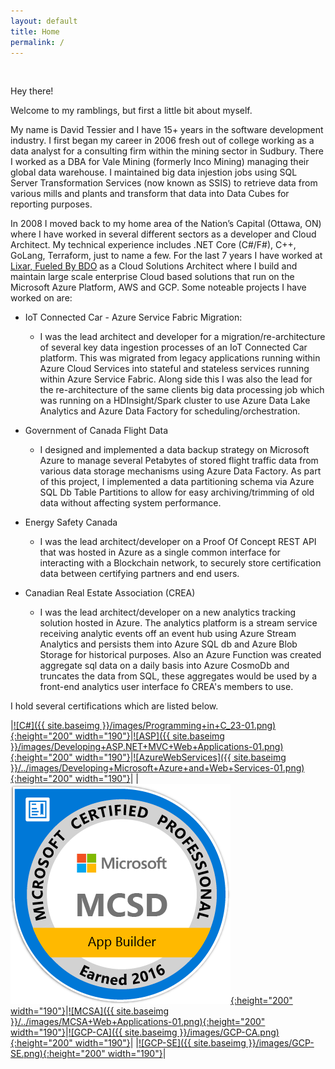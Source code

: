 ```yaml
---
layout: default
title: Home
permalink: /
---
```

&nbsp;&nbsp;

Hey there! 

Welcome to my ramblings, but first a little bit about myself.

My name is David Tessier and I have 15+ years in the software development industry. I first began my career in 2006 fresh out of college working as a data analyst for a consulting firm within the mining sector in Sudbury. There I worked as a DBA for Vale Mining (formerly Inco Mining) managing their global data warehouse. I maintained big data injestion jobs using SQL Server Transformation Services (now known as SSIS) to retrieve data from various mills and plants and transform that data into Data Cubes for reporting purposes. 

In 2008 I moved back to my home area of the Nation’s Capital (Ottawa, ON) where I have worked in several different sectors as a developer and Cloud Architect. My technical experience includes .NET Core (C#/F#), C++, GoLang, Terraform, just to name a few. For the last 7 years I have worked at [Lixar, Fueled By BDO](https://lixar.com) as a Cloud Solutions Architect where I build and maintain large scale enterprise Cloud based solutions that run on the Microsoft Azure Platform, AWS and GCP. Some noteable projects I have worked on are:

* IoT Connected Car - Azure Service Fabric Migration:
  * I was the lead architect and developer for a migration/re-architecture of several key data ingestion processes of an IoT Connected Car platform. This was migrated from legacy applications running within Azure Cloud Services into stateful and stateless services running within Azure Service Fabric. Along side this I was also the lead for the re-architecture of the same clients big data processing job which was running on a HDInsight/Spark cluster to use Azure Data Lake Analytics and Azure Data Factory for scheduling/orchestration.
  
* Government of Canada Flight Data
  * I designed and implemented a data backup strategy on Microsoft Azure to manage several Petabytes of stored flight traffic data from various data storage mechanisms using Azure Data Factory. As part of this project, I implemented a data partitioning schema via Azure SQL Db Table Partitions to allow for easy archiving/trimming of old data without affecting system performance.

* Energy Safety Canada
  * I was the lead architect/developer on a Proof Of Concept REST API that was hosted in Azure as a single common interface for interacting with a Blockchain network, to securely store certification data between certifying partners and end users.

* Canadian Real Estate Association (CREA)
  * I was the lead architect/developer on a new analytics tracking solution hosted in Azure. The analytics platform is a stream service receiving analytic events off an event hub using Azure Stream Analytics and persists them into Azure SQL db and Azure Blob Storage for historical purposes. Also an Azure Function was created aggregate sql data on a daily basis into Azure CosmoDb and truncates the data from SQL, these aggregates would be used by a front-end analytics user interface fo CREA's members to use.

I hold several certifications which are listed below.

|[![C#]({{ site.baseimg }}/images/Programming+in+C_23-01.png){:height="200" width="190"}](https://www.youracclaim.com/badges/505b7ae5-31a0-4292-a2e7-452ec97301a9/public_url)|[![ASP]({{ site.baseimg }}/images/Developing+ASP.NET+MVC+Web+Applications-01.png){:height="200" width="190"}](https://www.youracclaim.com/badges/ada39d10-53b2-4b2d-9db1-25372547b2e5/public_url)|[![AzureWebServices]({{ site.baseimg }}/../images/Developing+Microsoft+Azure+and+Web+Services-01.png){:height="200" width="190"}](https://www.youracclaim.com/badges/657adcc1-2396-4e7e-be60-e4b0e092d7dc/public_url)|
| [![MCSD]( {{site.baseimg}}/../images/MCSD+App+Builder-01.png){:height="200" width="190"}](https://www.youracclaim.com/badges/3a62dd2a-777f-48e3-9e9e-c0cf5b9add0a/public_url)|[![MCSA]({{ site.baseimg }}/../images/MCSA+Web+Applications-01.png){:height="200" width="190"}](https://www.youracclaim.com/badges/ea376381-5f95-4014-95a0-15f8b70a12e8/public_url)|[![GCP-CA]({{ site.baseimg }}/images/GCP-CA.png){:height="200" width="190"}](https://www.credential.net/9u8axykw?_ga=2.65262254.1437646623.1568206740-1245598238.1568206740)|
|[![GCP-SE]({{ site.baseimg }}/images/GCP-SE.png){:height="200" width="190"}](https://www.credential.net/70cb1f96-23f7-4d21-b7ae-81fc31009dfd?key)|
